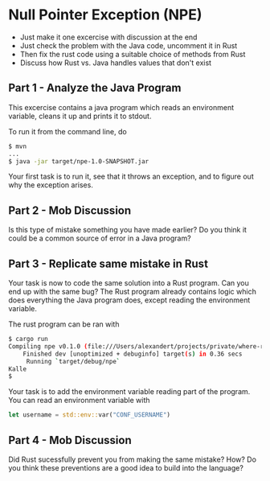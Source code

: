 # Null Pointer Exception (NPE)

- Just make it one excercise with discussion at the end
- Just check the problem with the Java code, uncomment it in Rust
- Then fix the rust code using a suitable choice of methods from Rust
- Discuss how Rust vs. Java handles values that don't exist

## Part 1 - Analyze the Java Program
This excercise contains a java program which reads an environment variable, cleans it up and prints it to stdout.

To run it from the command line, do
```bash
$ mvn
...
$ java -jar target/npe-1.0-SNAPSHOT.jar
```

Your first task is to run it, see that it throws an exception, and to figure out why the exception arises.

## Part 2 - Mob Discussion
Is this type of mistake something you have made earlier? Do you think it could be a common source of error in
a Java program?

## Part 3 - Replicate same mistake in Rust

Your task is now to code the same solution into a Rust program. Can you end up with the same bug? The Rust program
already contains logic which does everything the Java program does, except reading the
environment variable.

The rust program can be ran with
```bash
$ cargo run
Compiling npe v0.1.0 (file:///Users/alexandert/projects/private/where-rust-shines/tasks/npe/rust)
    Finished dev [unoptimized + debuginfo] target(s) in 0.36 secs
     Running `target/debug/npe`
Kalle
$
```

Your task is to add the environment variable reading part of the program.
You can read an environment variable with
```rust
let username = std::env::var("CONF_USERNAME")
```

## Part 4 - Mob Discussion

Did Rust sucessfully prevent you from making the same mistake? How?
Do you think these preventions are a good idea to build into the language?

